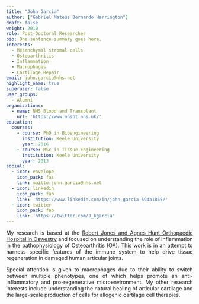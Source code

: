 ```yaml
---
title: "John Garcia"
author: ["Gabriel Mateus Bernardo Harrington"]
draft: false
weight: 2010
role: Post-Doctoral Researcher
bio: One sentence summary goes here.
interests:
  - Mesenchymal stromal cells
  - Osteoarthritis
  - Inflammation
  - Macrophages
  - Cartilage Repair 
email: john.garcia@nhs.net
highlight_name: true
superuser: false
user_groups:
  - Alumni
organizations:
  - name: NHS Blood and Transplant
    url: 'https://www.nhsbt.nhs.uk/'
education:
  courses:
    - course: PhD in Bioengineering
      institution: Keele University
      year: 2016
    - course: MSc in Tissue Engineering 
      institution: Keele University
      year: 2013
social:
  - icon: envelope
    icon_pack: fas
    link: mailto:john.garcia@nhs.net
  - icon: linkedin
    icon_pack: fab
    link: 'https://www.linkedin.com/in/john-garcia-594a1865/'
  - icon: twitter
    icon_pack: fab
    link: 'https://twitter.com/J_kgarcia'
---
```

<style>
body {
text-align: justify}
</style>

My research is based at the [Robert Jones and Agnes Hunt Orthopaedic Hospital in Oswestry](https://www.rjah.nhs.uk/) and focused on understanding the role of inflammation in the pathophysiology of Osteoarthritis (OA).
This work is in an attempt to harness specific features of the immune system to help drive tissue regeneration in damaged human articular joints.

Special attention is given to macrophages due to their ability to switch between multiple phenotypes, one of which helps promote an anti-inflammatory and pro-regenerative microenvironment.
My other research interests include understanding the natural healing of articular cartilage and the large-scale production of cells for allogenic cartilage cell therapies.
